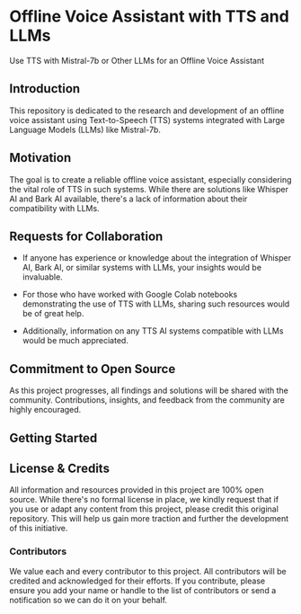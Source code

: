 # Offline Voice Assistant with TTS and LLMs
Use TTS with Mistral-7b or Other LLMs for an Offline Voice Assistant

## Introduction

This repository is dedicated to the research and development of an offline voice assistant using Text-to-Speech (TTS) systems integrated with Large Language Models (LLMs) like Mistral-7b.

## Motivation

The goal is to create a reliable offline voice assistant, especially considering the vital role of TTS in such systems. While there are solutions like Whisper AI and Bark AI available, there's a lack of information about their compatibility with LLMs.

## Requests for Collaboration

- If anyone has experience or knowledge about the integration of Whisper AI, Bark AI, or similar systems with LLMs, your insights would be invaluable.
  
- For those who have worked with Google Colab notebooks demonstrating the use of TTS with LLMs, sharing such resources would be of great help.

- Additionally, information on any TTS AI systems compatible with LLMs would be much appreciated.

## Commitment to Open Source

As this project progresses, all findings and solutions will be shared with the community. Contributions, insights, and feedback from the community are highly encouraged.

## Getting Started




## License & Credits

All information and resources provided in this project are 100% open source. While there's no formal license in place, we kindly request that if you use or adapt any content from this project, please credit this original repository. This will help us gain more traction and further the development of this initiative.

### Contributors

We value each and every contributor to this project. All contributors will be credited and acknowledged for their efforts. If you contribute, please ensure you add your name or handle to the list of contributors or send a notification so we can do it on your behalf.




